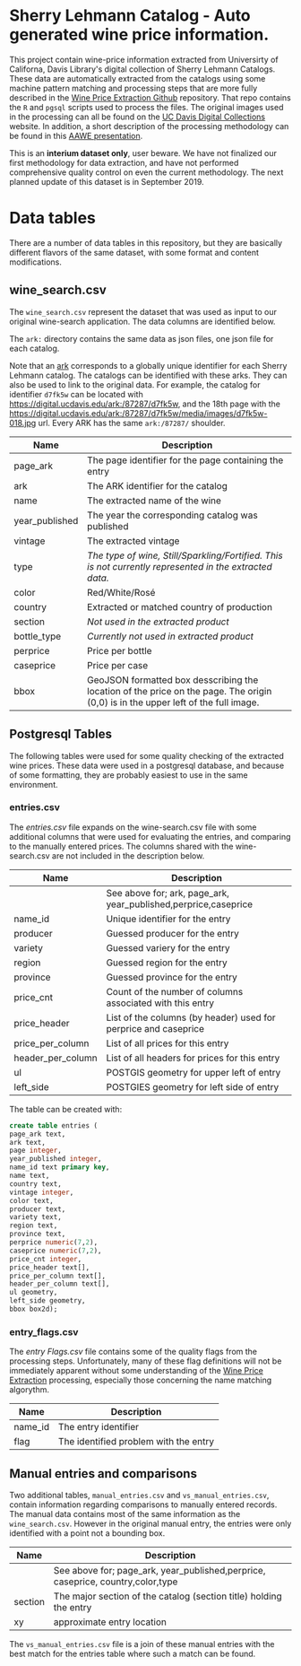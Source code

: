 # Sherry Lehmann Catalog - Auto generated wine price information.

This project contain wine-price information extracted from Universirty of
Californa, Davis Library's digital collection of Sherry Lehmann Catalogs.  These
data are automatically extracted from the catalogs using some machine pattern
matching and processing steps that are more fully described in the [Wine Price
Extraction Github](https://github.com/ucd-library/wine-price-extraction)
repository.  That repo contains the `R` and `pgsql` scripts used to process the
files.  The original images used in the processing can all be found on the [UC
Davis Digital
Collections](https://digital.ucdavis.edu/collection/sherry-lehmann) website.  In
addition, a short description of the processing methodology can be found in this
[AAWE presentation](https://bit.ly/hart19aawe).

This is an **interium dataset only**, user beware.  We have not finalized our
first methodology for data extraction, and have not performed comprehensive
quality control on even the current methodology.  The next planned update of
this dataset is in September 2019.

# Data tables

There are a number of data tables in this repository, but they are basically
different flavors of the same dataset, with some format and content
modifications.

## wine_search.csv

The `wine_search.csv` represent the dataset that was used as input to our
original wine-search application.  The data columns are identified below. 

The `ark:` directory contains the same data as json files, one json file for
each catalog.

Note that an [ark](https://ezid.cdlib.org/) corresponds to a globally unique
identifier for each Sherry Lehmann catalog.  The catalogs can be identified
with these arks.  They can also be used to link to the original data.  For
example, the catalog for identifier `d7fk5w` can be located with
https://digital.ucdavis.edu/ark:/87287/d7fk5w, and the 18th page with the
https://digital.ucdavis.edu/ark:/87287/d7fk5w/media/images/d7fk5w-018.jpg url.
Every ARK has the same `ark:/87287/` shoulder.

| Name | Description |
| ---  | --- |
| page_ark | The page identifier for the page containing the entry |
| ark | The ARK identifier for the catalog |
| name | The extracted name of the wine |
| year_published | The year the corresponding catalog was published |
| vintage | The extracted vintage |
| type | *The type of wine, Still/Sparkling/Fortified.  This is not currently represented in the extracted data.* |
| color | Red/White/Rosé|
| country | Extracted or matched country of production |
| section | *Not used in the extracted product* |
| bottle_type | *Currently not used in extracted product* |
| perprice | Price per bottle |
| caseprice | Price per case  |
| bbox | GeoJSON formatted box desscribing the location of the price on the page.  The origin (0,0) is in the upper left of the full image. |



## Postgresql Tables

The following tables were used for some quality checking of the extracted wine
prices. These data were used in a postgresql database, and because of some
formatting, they are probably easiest to use in the same environment.

### entries.csv

The *entries.csv* file expands on the wine-search.csv file with some additional
columns that were used for evaluating the entries, and comparing to the manually
entered prices.  The columns shared with the wine-search.csv are not included in
the description below.

| Name | Description |
| ---  | --- |
|  | See above for; ark, page_ark, year_published,perprice,caseprice |
|name_id | Unique identifier for the entry |
producer| Guessed producer for the entry|
variety| Guessed variery for the entry |
region| Guessed region for the entry |
province| Guessed province for the entry |
price_cnt|Count of the number of columns associated with this entry|
price_header|List of the columns (by header) used for perprice and caseprice|
price_per_column|List of all prices for this entry|
header_per_column|List of all headers for prices for this entry|
ul| POSTGIS geometry for upper left of entry|
left_side| POSTGIES geometry for left side of entry|

The table can be created with:

```sql
create table entries (
page_ark text,
ark text,
page integer,
year_published integer,
name_id text primary key,
name text,
country text,
vintage integer,
color text,
producer text,
variety text,
region text,
province text,
perprice numeric(7,2),
caseprice numeric(7,2),
price_cnt integer,
price_header text[],
price_per_column text[],
header_per_column text[],
ul geometry,
left_side geometry,
bbox box2d);
```

### entry_flags.csv

The *entry Flags.csv* file contains some of the quality flags from the
processing steps.  Unfortunately, many of these flag definitions will not be
immediately apparent without some understanding of the [Wine Price
Extraction](https://github.com/ucd-library/wine-price-extraction) processing,
especially those concerning the name matching algorythm.

| Name | Description |
| ---  | --- |
| name_id | The entry identifier |
| flag | The identified problem with the entry |

## Manual entries and comparisons

Two additional tables, `manual_entries.csv` and `vs_manual_entries.csv`, contain
information regarding comparisons to manually entered records.  The manual data
contains most of the same information as the `wine_search.csv`.  However in the
original manual entry, the entries were only identified with a point not a
bounding box.

|   Name    |  Description |
| --- | --- |
|  | See above for; page_ark, year_published,perprice, caseprice, country,color,type |
| section | The major section of the catalog (section title) holding the entry |
| xy | approximate entry location |

The `vs_manual_entries.csv` file is a join of these manual entries with the best
match for the entries table where such a match can be found.

